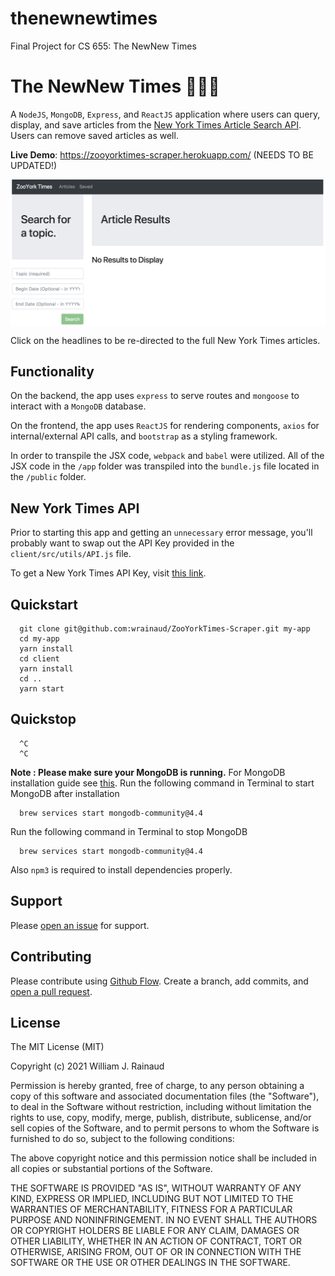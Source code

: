 # thenewnewtimes
Final Project for CS 655: The NewNew Times

# The NewNew Times :newspaper::apple::statue_of_liberty:
A `NodeJS`, `MongoDB`, `Express`, and `ReactJS` application where users can query, display, and save articles from the [New York Times Article Search API](http://developer.nytimes.com/). Users can remove saved articles as well.

**Live Demo**: https://zooyorktimes-scraper.herokuapp.com/ (NEEDS TO BE UPDATED!)

<img src="images/screenshot.png" alt="ZooYorkTimes-Scraper Screenshot" align="center" />

Click on the headlines to be re-directed to the full New York Times articles.

## Functionality
On the backend, the app uses `express` to serve routes and `mongoose` to interact with a `MongoDB` database.

On the frontend, the app uses `ReactJS` for rendering components, `axios` for internal/external API calls, and `bootstrap` as a styling framework.

In order to transpile the JSX code, `webpack` and `babel` were utilized. All of the JSX  code in the `/app` folder was transpiled into the `bundle.js` file located in the `/public` folder.

## New York Times API
Prior to starting this app and getting an `unnecessary` error message, you'll probably want to swap out the API Key provided in the `client/src/utils/API.js` file. 

To get a New York Times API Key, visit [this link](https://developer.nytimes.com/signup).

## Quickstart

```
  git clone git@github.com:wrainaud/ZooYorkTimes-Scraper.git my-app
  cd my-app
  yarn install
  cd client
  yarn install
  cd ..
  yarn start
```

## Quickstop

```
  ^C
  ^C
```

**Note : Please make sure your MongoDB is running.** For MongoDB installation guide see [this](https://docs.mongodb.org/v3.0/installation/). 
Run the following command in Terminal to start MongoDB after installation
```
  brew services start mongodb-community@4.4
```

Run the following command in Terminal to stop MongoDB
```
  brew services start mongodb-community@4.4
```

Also `npm3` is required to install dependencies properly.

Support
-------

Please [open an issue](https://github.com/wrainaud/cs655-final-project/new) for support.

Contributing
-------

Please contribute using [Github Flow](https://guides.github.com/introduction/flow/). Create a branch, add commits, and [open a pull request](https://github.com/wrainaud/cs655-final-project/compare/).

License
-------

The MIT License (MIT)

Copyright (c) 2021 William J. Rainaud

Permission is hereby granted, free of charge, to any person obtaining a copy of this software and associated documentation files (the "Software"), to deal in the Software without restriction, including without limitation the rights to use, copy, modify, merge, publish, distribute, sublicense, and/or sell copies of the Software, and to permit persons to whom the Software is furnished to do so, subject to the following conditions:

The above copyright notice and this permission notice shall be included in all copies or substantial portions of the Software.

THE SOFTWARE IS PROVIDED "AS IS", WITHOUT WARRANTY OF ANY KIND, EXPRESS OR IMPLIED, INCLUDING BUT NOT LIMITED TO THE WARRANTIES OF MERCHANTABILITY, FITNESS FOR A PARTICULAR PURPOSE AND NONINFRINGEMENT. IN NO EVENT SHALL THE AUTHORS OR COPYRIGHT HOLDERS BE LIABLE FOR ANY CLAIM, DAMAGES OR OTHER LIABILITY, WHETHER IN AN ACTION OF CONTRACT, TORT OR OTHERWISE, ARISING FROM, OUT OF OR IN CONNECTION WITH THE SOFTWARE OR THE USE OR OTHER DEALINGS IN THE SOFTWARE.  
